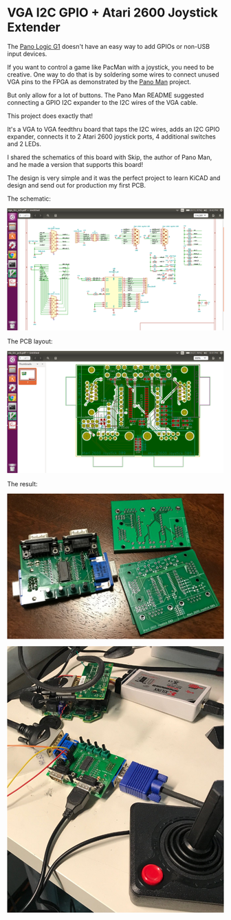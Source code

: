 # VGA I2C GPIO + Atari 2600 Joystick Extender

The [Pano Logic G1](https://github.com/tomverbeure/panologic) doesn't have an easy
way to add GPIOs or non-USB input devices.

If you want to control a game like PacMan with a joystick, you need to be creative.
One way to do that is by soldering some wires to connect unused VGA pins to the
FPGA as demonstrated by the [Pano Man](https://github.com/skiphansen/pano_man) project.

But only allow for a lot of buttons. The Pano Man README suggested connecting a
GPIO I2C expander to the I2C wires of the VGA cable.

This project does exactly that!

It's a VGA to VGA feedthru board that taps the I2C wires, adds an I2C GPIO expander, connects it
to 2 Atari 2600 joystick ports, 4 additional switches and 2 LEDs.

I shared the schematics of this board with Skip, the author of Pano Man, and he made a
version that supports this board!

The design is very simple and it was the perfect project to learn KiCAD and design and 
send out for production my first PCB.

The schematic:

![Schematic](./assets/Schematic.png)

The PCB layout:

![PCB Layout](./assets/PCB_layout.png)

The result:

![PCBs](./assets/PCBs.JPG)

![Joystick](./assets/Joystick.JPG)


